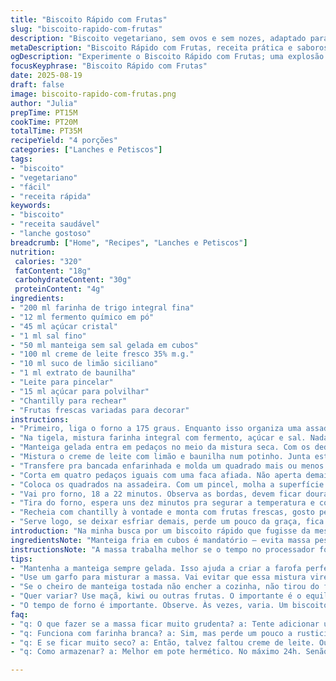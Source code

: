 ```yaml
---
title: "Biscoito Rápido com Frutas"
slug: "biscoito-rapido-com-frutas"
description: "Biscoito vegetariano, sem ovos e sem nozes, adaptado para quem curte sabores frescos e textura macia. Farinha não branqueada combinada com fermento em pó, açúcar reduzido, manteiga gelada em cubos para que vire farofa úmida. Creme de leite fresco para dar liga e um toque cremoso no meio. Cobertura de frutas frescas e chantilly. Assar até dourar nas bordas, com leite pincelado e açúcar no topo pra crocância. Versão com toque de limão siciliano e um pouco de baunilha na massa, pra um aroma mais complexo. Um jeito menos doce, mais natural, pro lanche que almoça e janta mentalmente. Cheiro de manteiga quente, massa quebradiça, frutas rebeldes, tudo junto numa mistura daquele jeito."
metaDescription: "Biscoito Rápido com Frutas, receita prática e saborosa. Sinta a crocância e frescor das frutas na sua cozinha."
ogDescription: "Experimente o Biscoito Rápido com Frutas; uma explosão de frescor e textura crocante pra seu lanche."
focusKeyphrase: "Biscoito Rápido com Frutas"
date: 2025-08-19
draft: false
image: biscoito-rapido-com-frutas.png
author: "Julia"
prepTime: PT15M
cookTime: PT20M
totalTime: PT35M
recipeYield: "4 porções"
categories: ["Lanches e Petiscos"]
tags:
- "biscoito"
- "vegetariano"
- "fácil"
- "receita rápida"
keywords:
- "biscoito"
- "receita saudável"
- "lanche gostoso"
breadcrumb: ["Home", "Recipes", "Lanches e Petiscos"]
nutrition: 
 calories: "320"
 fatContent: "18g"
 carbohydrateContent: "30g"
 proteinContent: "4g"
ingredients:
- "200 ml farinha de trigo integral fina"
- "12 ml fermento químico em pó"
- "45 ml açúcar cristal"
- "1 ml sal fino"
- "50 ml manteiga sem sal gelada em cubos"
- "100 ml creme de leite fresco 35% m.g."
- "10 ml suco de limão siciliano"
- "1 ml extrato de baunilha"
- "Leite para pincelar"
- "15 ml açúcar para polvilhar"
- "Chantilly para rechear"
- "Frutas frescas variadas para decorar"
instructions:
- "Primeiro, liga o forno a 175 graus. Enquanto isso organiza uma assadeira com papel manteiga — sempre evita grudar, essa regra não nego."
- "Na tigela, mistura farinha integral com fermento, açúcar e sal. Nada de pressa — a farinha integral é mais pesada, pode afetar a liga."
- "Manteiga gelada entra em pedaços no meio da mistura seca. Com os dedos ou um cortador de massa, desmancha até virar uma farofa grossa, sem derreter demais a manteiga, saca? Esse passo é chave para a textura quebradiça."
- "Mistura o creme de leite com limão e baunilha num potinho. Junta esta mistura úmida ao seco em duas vezes, mexendo com garfo. A massa vai incomodar um pouco, pegajosa e grudentinha, mas firme o suficiente pra abrir."
- "Transfere pra bancada enfarinhada e molda um quadrado mais ou menos de 16 cm. Não precisa ser perfeito — a rusticidade é charmoso aqui."
- "Corta em quatro pedaços iguais com uma faca afiada. Não aperta demais pra não endurecer depois."
- "Coloca os quadrados na assadeira. Com um pincel, molha a superfície com leite, só um toque, evita umedecer demais a massa. Polvilha o açúcar por cima pra formar crostinha na hora de assar."
- "Vai pro forno, 18 a 22 minutos. Observa as bordas, devem ficar douradas e firmes, e a superfície com aquela cor levemente amarelada. Aquele cheiro de manteiga tostada invade a cozinha — sabe que está quase pronto."
- "Tira do forno, espera uns dez minutos pra segurar a temperatura e cortar ao meio. Se cortar quente, desmorona."
- "Recheia com chantilly à vontade e monta com frutas frescas, gosto pessoal manda — morango, manga, mirtilo. Algo refrescante pra equilibrar a doçura sutil da massa."
- "Serve logo, se deixar esfriar demais, perde um pouco da graça, fica seco. Na corrida, dá pra armazenar em pote fechado na geladeira por até 24h, mas preferível do jeito imediato."
introduction: "Na minha busca por um biscoito rápido que fugisse da mesmice, comecei a brincar com farinha integral no lugar da tradicional branca e incluí um perfume de limão siciliano, só o suficiente pra tirar o trivial. A manteiga bem gelada tranca a umidade, cria aquela farofa úmida que, ao assar, vira uma casquinha leve e quebradiça, não aquela gordura mole nas laterais. O segredo do creme de leite no lugar do leite comum ou água é dar corpo e sabor sem complicar. O fermento ajustado e o tempo de forno são um’mix’ que você aprende a ler pelo cheiro e pelo toque — bordas firmes, superfície dourada, vontade palpável de provar. No fim, o biscoito abraça o chantilly e as frutas, nunca um doce enjoativo, sempre uma conversa leve, daquelas que você volta pra cozinha só pra dar uma mordida."
ingredientsNote: "Manteiga fria em cubos é mandatório — evita massa pesada e borrachuda. Substituir por óleo não tem graça, perde-se a textura. Pode trocar a farinha integral por uma mistura 50-50 com farinha branca se quiser mais leveza. Creme de leite fresco é a alma da liga aqui, vale a pena investir pra textura certa; nata de caixinha pode dar errado, mais lesa e menos sabor. O açúcar diminuído evita que o biscoito vire sobremesa enjoativa, então use açúcar cristal ao invés de refinado, mantém o crocante e ajuda a formar aquela crostinha boa no fim. Limão e baunilha são opcionais, mas transformam o aroma e equilibram o açúcar sob medida pra paladar brasileiro."
instructionsNote: "A massa trabalha melhor se o tempo no processador for curto e intermitente, não faça virar pasta. Trabalhar o pó químico junto com a farinha evita aquela mistura incompetente no final, que faz bolos e biscoitos crescerem desigual. Cortar a massa fria é segredo de endurecer o biscoito e não deixar poroso; massa quente vira bola, maltrata textura. Pincelar com leite e polvilhar açúcar depois de cortar é truque para dourar melhor e formar pontos crocantes, não pule esse passo. O tempo no forno varia conforme a potência e altura, observe cor e textura — a massa deve parecer seca na superfície e firme ao toque antes de tirar. Rechear depois que esfriar evita derretimento do chantilly e mantém o biscoito íntegro. Guarda em pote hermético se não for consumir rápido, do contrário murcha e perde o charme."
tips:
- "Mantenha a manteiga sempre gelada. Isso ajuda a criar a farofa perfeita. Não derreta! Se derreter, o biscoito fica mole. Mistura fria é tudo."
- "Use um garfo para misturar a massa. Vai evitar que essa mistura vire uma pasta. Olha, é importante! Respeitar a textura é essencial pra crocância boa."
- "Se o cheiro de manteiga tostada não encher a cozinha, não tirou do forno ainda. A cor das bordas deve ser dourada. Super visual, irresistível."
- "Quer variar? Use maçã, kiwi ou outras frutas. O importante é o equilíbrio entre ácido e doce. Isso deixa o biscoito leve, uma verdadeira terapia."
- "O tempo de forno é importante. Observe. Às vezes, varia. Um biscoito pode levar mais ou menos tempo dependendo da potência. Dica: usar um termômetro."
faq:
- "q: O que fazer se a massa ficar muito grudenta? a: Tente adicionar um pouco mais de farinha. Ou enfarinhe as mãos. Isso ajuda a moldar melhor."
- "q: Funciona com farinha branca? a: Sim, mas perde um pouco a rusticidade. Pode misturar as farinhas, metade e metade. Fica interessante."
- "q: E se ficar muito seco? a: Então, talvez faltou creme de leite. Ou a manteiga estava quente demais. Importance de seguir temperatura certa."
- "q: Como armazenar? a: Melhor em pote hermético. No máximo 24h. Senão, murcha. Valem também os saquinhos de papel, mas menos tempo."

---
```

